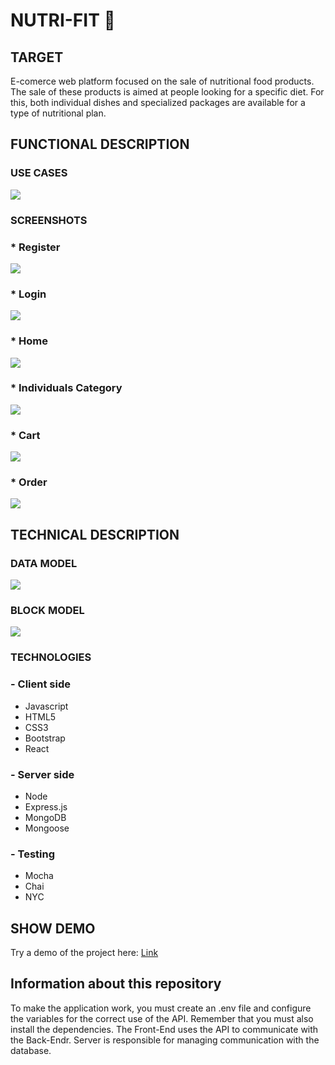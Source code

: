 # NUTRI-FIT 💪

## TARGET

E-comerce web platform focused on the sale of nutritional food products. The sale of these products is aimed at people looking for a specific diet. For this, both individual dishes and specialized packages are available for a type of nutritional plan.

## FUNCTIONAL DESCRIPTION

### USE CASES

![](./models-diagram/uses-cases-nutrifit.jpg)

### SCREENSHOTS

###  * Register

![](./layouts/register.jpg)

### * Login

![](./layouts/login.jpg)

### * Home 

![](./layouts/home-page.jpg)

### * Individuals Category

![](./layouts/categories.jpg)

### * Cart

![](./layouts/cart.jpg)

### * Order

![](./layouts/order.jpg)

## TECHNICAL DESCRIPTION

### DATA MODEL

![](./models-diagram/data-model-nutrifit.jpg)

### BLOCK MODEL

![](./models-diagram/block-diagram-nitrifit.jpg)

### TECHNOLOGIES 

### - Client side
* Javascript
* HTML5
* CSS3
* Bootstrap
* React

### - Server side
* Node
* Express.js
* MongoDB
* Mongoose

### - Testing
* Mocha
* Chai
* NYC

## SHOW DEMO

Try a demo of the project here: [Link](http://nutri-fit.surge.sh)

## Information about this repository

To make the application work, you must create an .env file and configure the variables for the correct use of the API. Remember that you must also install the dependencies. The Front-End uses the API to communicate with the Back-Endr. Server is responsible for managing communication with the database.
